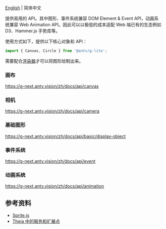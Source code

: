 [English](./README.md) | 简体中文

提供易用的 API。其中图形、事件系统兼容 DOM Element & Event API，动画系统兼容 Web Animation API。因此可以以极低的成本适配 Web 端已有的生态例如 D3、Hammer.js 手势库等。

使用方式如下，提供以下核心对象和 API：

```js
import { Canvas, Circle } from '@antv/g-lite';
```

需要配合[渲染器](https://g-next.antv.vision/zh/docs/api/renderer/renderer)才可以将图形绘制出来。

### 画布

https://g-next.antv.vision/zh/docs/api/canvas

### 相机

https://g-next.antv.vision/zh/docs/api/camera

### 基础图形

https://g-next.antv.vision/zh/docs/api/basic/display-object

### 事件系统

https://g-next.antv.vision/zh/docs/api/event

### 动画系统

https://g-next.antv.vision/zh/docs/api/animation

## 参考资料

-   [Sprite.js](https://github.com/spritejs/spritejs)
-   [Theia 中的服务和扩展点](https://theia-ide.org/docs/services_and_contributions)
